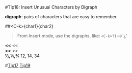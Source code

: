 #Tip18: Insert Unusual Characters by Digraph  
  
**digraph**: pairs of characters that are easy to remember.  
  
##&lt;C-k&gt;{char1}{char2}  
>From Insert mode, use the digraphs, like: `<C-k>?I`-->'¿'  
  
**&lt;&lt;**	&lt;&lt;  
**&gt;&gt;**	&gt;&gt;  
**½,¼,¾**		12, 14, 34  
  
#[Tip17](tip17.md) [Tip19](tip19.md)
